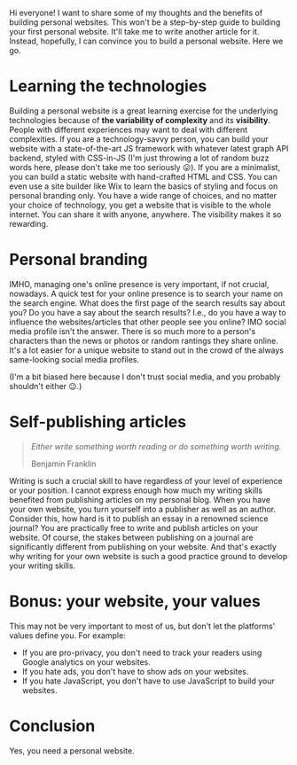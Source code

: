 Hi everyone! I want to share some of my thoughts and the benefits of building
personal websites. This won't be a step-by-step guide to building your first
personal website. It'll take me to write another article for it. Instead,
hopefully, I can convince you to build a personal website. Here we go.

# Learning the technologies

Building a personal website is a great learning exercise for the underlying
technologies because of **the variability of complexity** and its
**visibility**. People with different experiences may want to deal with
different complexities. If you are a technology-savvy person, you can build your
website with a state-of-the-art JS framework with whatever latest graph API
backend, styled with CSS-in-JS (I'm just throwing a lot of random buzz words
here, please don't take me too seriously 😛). If you are a minimalist, you can
build a static website with hand-crafted HTML and CSS. You can even use a site
builder like Wix to learn the basics of styling and focus on personal branding
only. You have a wide range of choices, and no matter your choice of technology,
you get a website that is visible to the whole internet. You can share it with
anyone, anywhere. The visibility makes it so rewarding.

# Personal branding

IMHO, managing one's online presence is very important, if not crucial,
nowadays. A quick test for your online presence is to search your name on the
search engine. What does the first page of the search results say about you? Do
you have a say about the search results? I.e., do you have a way to influence
the websites/articles that other people see you online? IMO social media profile
isn't the answer. There is so much more to a person's characters than the news
or photos or random rantings they share online. It's a lot easier for a unique
website to stand out in the crowd of the always same-looking social media
profiles.

(I'm a bit biased here because I don't trust social media, and you probably
shouldn't either 😉.)

# Self-publishing articles

> *Either write something worth reading or do something worth writing.*
>
> Benjamin Franklin

Writing is such a crucial skill to have regardless of your level of experience
or your position. I cannot express enough how much my writing skills benefited
from publishing articles on my personal blog. When you have your own website,
you turn yourself into a publisher as well as an author. Consider this, how hard
is it to publish an essay in a renowned science journal? You are practically
free to write and publish articles on your website. Of course, the stakes
between publishing on a journal are significantly different from publishing on
your website. And that's exactly why writing for your own website is such a good
practice ground to develop your writing skills.

# Bonus: your website, your values

This may not be very important to most of us, but don't let the platforms'
values define you. For example:

* If you are pro-privacy, you don't need to track your readers using Google
  analytics on your websites.
* If you hate ads, you don't have to show ads on your websites.
* If you hate JavaScript, you don't have to use JavaScript to build your
  websites.

# Conclusion

Yes, you need a personal website.
